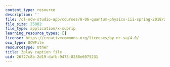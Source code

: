 ```yaml
---
content_type: resource
description: ''
file: /ol-ocw-studio-app/courses/8-06-quantum-physics-iii-spring-2018/26f27c8b2d19dafb94758288e6975231_OZXEb8FxZQ.srt
file_size: 25002
file_type: application/x-subrip
learning_resource_types: []
license: https://creativecommons.org/licenses/by-nc-sa/4.0/
ocw_type: OCWFile
resourcetype: Other
title: 3play caption file
uid: 26f27c8b-2d19-dafb-9475-8288e6975231
---
```

